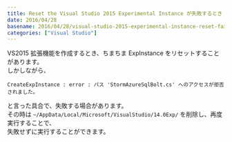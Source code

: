 ```yaml
---
title: Reset the Visual Studio 2015 Experimental Instance が失敗するとき
date: 2016/04/28
basename: 2016/04/28/visual-studio-2015-experimental-instance-reset-failure
categories: ["Visual Studio"]
---
```


VS2015 拡張機能を作成するとき、ちまちま ExpInstance をリセットすることがあります。  
しかしながら、

```
CreateExpInstance : error : パス 'StormAzureSqlBolt.cs' へのアクセスが拒否されました。
```

と言った具合で、失敗する場合があります。  
その時は `~/AppData/Local/Microsoft/VisualStudio/14.0Exp/` を削除し、再度実行することで、  
失敗せずに実行することができます。

